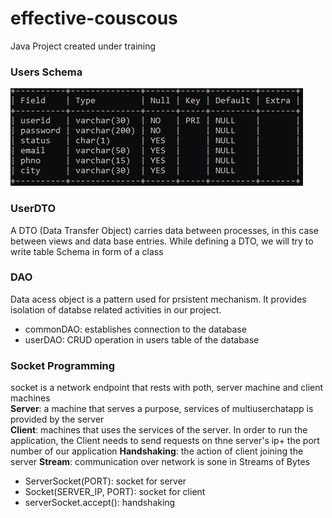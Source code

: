 # effective-couscous
Java Project created under training
### Users Schema
![user schema](https://github.com/akankshaSha/effective-couscous/blob/main/image.png)
### UserDTO  
A DTO (Data Transfer Object) carries data between processes, in this case between views and data base entries. 
While defining a DTO, we will try to write table Schema in form of a class

### DAO
Data acess object is a pattern used for prsistent mechanism. It provides isolation of databse related activities in our project.
- commonDAO: establishes connection to the database
- userDAO: CRUD operation in users table of the database

### Socket Programming
socket is a network endpoint that rests with poth, server machine and client machines  
**Server**: a machine that serves a purpose, services of multiuserchatapp is provided by the server  
**Client**: machines that uses the services of the server. In order to run the application, the Client needs to send requests on thne server's ip+ the port number of 
our application
**Handshaking**: the action of client joining the server
**Stream**: communication over network is sone in Streams of Bytes

- ServerSocket(PORT): socket for server
- Socket(SERVER_IP, PORT): socket for client
- serverSocket.accept(): handshaking
